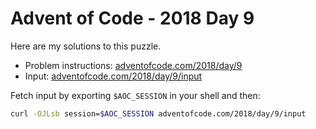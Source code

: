 # Advent of Code - 2018 Day 9
Here are my solutions to this puzzle.

* Problem instructions: [adventofcode.com/2018/day/9](https://adventofcode.com/2018/day/9)
* Input: [adventofcode.com/2018/day/9/input](https://adventofcode.com/2018/day/9/input)

Fetch input by exporting `$AOC_SESSION` in your shell and then:
```bash
curl -OJLsb session=$AOC_SESSION adventofcode.com/2018/day/9/input
```
